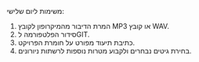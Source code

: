 משימות ליום שלישי:
1. המרת הדיבור מהמיקרופון לקובץ MP3 או קובץ WAV.
2. סידור הפלטפורמה לGIT.
3. כתיבת תיעוד מפורט על חומרת הפרויקט.
4. בחירת גיטים נבחרים ולקבוע מטרות נוספות לרשתות ניורונים.
